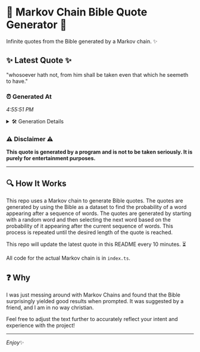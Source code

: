 # 📖 Markov Chain Bible Quote Generator 📖

Infinite quotes from the Bible generated by a Markov chain. ✨

## ✨ Latest Quote ✨
"whosoever hath not, from him shall be taken even that which he seemeth to have."

### ⏰ Generated At
*4:55:51 PM*

<details>
    <summary>🛠️ Generation Details</summary>
    <p>
        <strong>🌱 Seed:</strong> whosoever<br>
        <strong>🔄 Iterations:</strong> 14<br>
        <strong>📜 Context History:</strong><br>[ whosoever ]: hath<br>[ whosoever, hath ]: not,<br>[ whosoever, hath, not, ]: from<br>[ whosoever, hath, not,, from ]: him<br>[ whosoever, hath, not,, from, him ]: shall<br>[ whosoever, hath, not,, from, him, shall ]: be<br>[ hath, not,, from, him, shall, be ]: taken<br>[ not,, from, him, shall, be, taken ]: even<br>[ from, him, shall, be, taken, even ]: that<br>[ him, shall, be, taken, even, that ]: which<br>[ shall, be, taken, even, that, which ]: he<br>[ be, taken, even, that, which, he ]: seemeth<br>[ taken, even, that, which, he, seemeth ]: to<br>[ even, that, which, he, seemeth, to ]: have.<br>
    </p>
</details>

### ⚠️ Disclaimer ⚠️
**This quote is generated by a program and is not to be taken seriously. It is purely for entertainment purposes.**

---

## 🔍 How It Works

This repo uses a Markov chain to generate Bible quotes. The quotes are generated by using the Bible as a dataset to find the probability of a word appearing after a sequence of words. The quotes are generated by starting with a random word and then selecting the next word based on the probability of it appearing after the current sequence of words. This process is repeated until the desired length of the quote is reached.

This repo will update the latest quote in this README every 10 minutes. ⏳

All code for the actual Markov chain is in `index.ts`.

## ❓ Why

I was just messing around with Markov Chains and found that the Bible surprisingly yielded good results when prompted. 
It was suggested by a friend, and I am in no way christian.

Feel free to adjust the text further to accurately reflect your intent and experience with the project!

---

*Enjoy*✨
